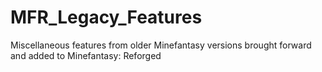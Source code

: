 # MFR_Legacy_Features
Miscellaneous features from older Minefantasy versions brought forward and added to Minefantasy: Reforged
